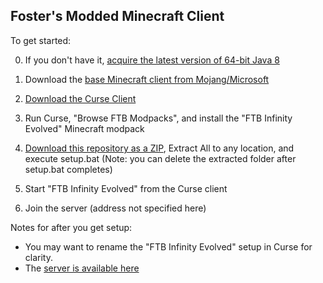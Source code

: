 ## Foster's Modded Minecraft Client

To get started:

0. If you don't have it, [acquire the latest version of 64-bit Java 8](http://www.java.com/en/download/windows-64bit.jsp)

0. Download the [base Minecraft client from Mojang/Microsoft](http://s3.amazonaws.com/Minecraft.Download/launcher/Minecraft.jar)

0. [Download the Curse Client](https://www.curse.com/games/minecraft)

0. Run Curse, "Browse FTB Modpacks", and install the "FTB Infinity Evolved" Minecraft modpack

0. [Download this repository as a ZIP](https://github.com/unlimitedgore/Minecraft-Client/archive/master.zip), Extract All to any location, and execute setup.bat (Note: you can delete the extracted folder after setup.bat completes)

0. Start "FTB Infinity Evolved" from the Curse client

0. Join the server (address not specified here)

Notes for after you get setup:
* You may want to rename the "FTB Infinity Evolved" setup in Curse for clarity.
* The [server is available here](https://github.com/unlimitedgore/Minecraft)

